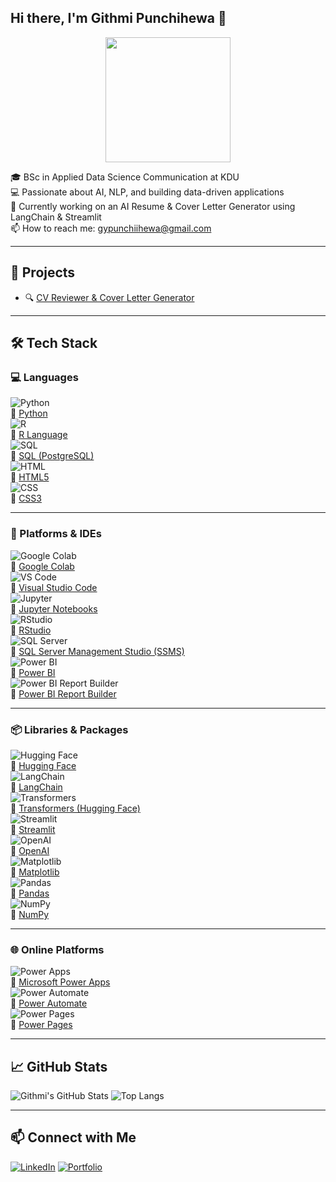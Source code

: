 ## Hi there, I'm Githmi Punchihewa 👋

<div align="center">
  <img height="200" src="https://media2.giphy.com/media/v1.Y2lkPTc5MGI3NjExbzloMDFmMGtyeTRsNjUxOHU2ZjNsMWd2M2V0c2N2eWllZTc5Nnk2MyZlcD12MV9pbnRlcm5hbF9naWZfYnlfaWQmY3Q9Zw/8PyTvI5EOu9LbAm8uS/giphy.gif"  />
</div>

🎓 BSc in Applied Data Science Communication at KDU  
💻 Passionate about AI, NLP, and building data-driven applications  
🌱 Currently working on an AI Resume & Cover Letter Generator using LangChain & Streamlit  
📫 How to reach me: gypunchiihewa@gmail.com

---

## 🚀 Projects
- 🔍 [CV Reviewer & Cover Letter Generator](https://github.com/Githmi22/CV_MATE.git)

---

## 🛠️ Tech Stack

### 💻 Languages  
![Python](https://img.shields.io/badge/Python-3776AB?style=for-the-badge&logo=python&logoWidth=30)  
  🔗 [Python](https://www.python.org/)  
![R](https://img.shields.io/badge/R-276DC3?style=for-the-badge&logo=r&logoWidth=30)  
  🔗 [R Language](https://www.r-project.org/)  
![SQL](https://img.shields.io/badge/SQL-4479A1?style=for-the-badge&logo=postgresql&logoWidth=30)  
  🔗 [SQL (PostgreSQL)](https://www.postgresql.org/)  
![HTML](https://img.shields.io/badge/HTML5-E34F26?style=for-the-badge&logo=html5&logoWidth=30)  
  🔗 [HTML5](https://developer.mozilla.org/en-US/docs/Web/HTML)  
![CSS](https://img.shields.io/badge/CSS3-1572B6?style=for-the-badge&logo=css3&logoWidth=30)  
  🔗 [CSS3](https://developer.mozilla.org/en-US/docs/Web/CSS)

---

### 🧰 Platforms & IDEs  
![Google Colab](https://img.shields.io/badge/Google_Colab-F9AB00?style=for-the-badge&logo=googlecolab&logoWidth=30)  
  🔗 [Google Colab](https://colab.research.google.com/)  
![VS Code](https://img.shields.io/badge/VS_Code-007ACC?style=for-the-badge&logo=visualstudiocode&logoWidth=30)  
  🔗 [Visual Studio Code](https://code.visualstudio.com/)  
![Jupyter](https://img.shields.io/badge/Jupyter-F37626?style=for-the-badge&logo=jupyter&logoWidth=30)  
  🔗 [Jupyter Notebooks](https://jupyter.org/)  
![RStudio](https://img.shields.io/badge/RStudio-75AADB?style=for-the-badge&logo=rstudio&logoWidth=30)  
  🔗 [RStudio](https://posit.co/download/rstudio-desktop/)  
![SQL Server](https://img.shields.io/badge/SQL_Server-CC2927?style=for-the-badge&logo=microsoftsqlserver&logoWidth=30)  
  🔗 [SQL Server Management Studio (SSMS)](https://learn.microsoft.com/en-us/sql/ssms/download-sql-server-management-studio-ssms)  
![Power BI](https://img.shields.io/badge/Power_BI-F2C811?style=for-the-badge&logo=powerbi&logoWidth=30)  
  🔗 [Power BI](https://powerbi.microsoft.com/)  
![Power BI Report Builder](https://img.shields.io/badge/Report_Builder-000000?style=for-the-badge&logo=powerbi&logoWidth=30)  
  🔗 [Power BI Report Builder](https://learn.microsoft.com/en-us/power-bi/paginated-reports/report-builder-power-bi)

---

### 📦 Libraries & Packages  
![Hugging Face](https://img.shields.io/badge/HuggingFace-FCC624?style=for-the-badge&logo=huggingface&logoWidth=30)  
  🔗 [Hugging Face](https://huggingface.co/)  
![LangChain](https://img.shields.io/badge/LangChain-3D3D3D?style=for-the-badge&logo=python&logoColor=white&logoWidth=30)  
  🔗 [LangChain](https://www.langchain.com/)  
![Transformers](https://img.shields.io/badge/Transformers-FF6F61?style=for-the-badge&logo=python&logoWidth=30)  
  🔗 [Transformers (Hugging Face)](https://huggingface.co/docs/transformers/index)  
![Streamlit](https://img.shields.io/badge/Streamlit-FF4B4B?style=for-the-badge&logo=streamlit&logoWidth=30)  
  🔗 [Streamlit](https://streamlit.io/)  
![OpenAI](https://img.shields.io/badge/OpenAI-412991?style=for-the-badge&logo=openai&logoWidth=30)  
  🔗 [OpenAI](https://platform.openai.com/)  
![Matplotlib](https://img.shields.io/badge/Matplotlib-11557C?style=for-the-badge&logo=python&logoWidth=30)  
  🔗 [Matplotlib](https://matplotlib.org/)  
![Pandas](https://img.shields.io/badge/Pandas-150458?style=for-the-badge&logo=pandas&logoWidth=30)  
  🔗 [Pandas](https://pandas.pydata.org/)  
![NumPy](https://img.shields.io/badge/NumPy-013243?style=for-the-badge&logo=numpy&logoWidth=30)  
  🔗 [NumPy](https://numpy.org/)

---

### 🌐 Online Platforms  
![Power Apps](https://img.shields.io/badge/Power_Apps-742774?style=for-the-badge&logo=powerapps&logoWidth=30)  
  🔗 [Microsoft Power Apps](https://powerapps.microsoft.com/)  
![Power Automate](https://img.shields.io/badge/Power_Automate-0066FF?style=for-the-badge&logo=microsoftpowerautomate&logoWidth=30)  
  🔗 [Power Automate](https://powerautomate.microsoft.com/)  
![Power Pages](https://img.shields.io/badge/Power_Pages-5A4FCF?style=for-the-badge&logo=microsoft&logoWidth=30)  
  🔗 [Power Pages](https://powerpages.microsoft.com/)

---

## 📈 GitHub Stats
![Githmi's GitHub Stats](https://github-readme-stats.vercel.app/api?username=Githmi22&show_icons=true&theme=radical)
![Top Langs](https://github-readme-stats.vercel.app/api/top-langs/?username=Githmi22&layout=compact&theme=radical)

---

## 📫 Connect with Me
[![LinkedIn](https://img.shields.io/badge/LinkedIn-blue?logo=linkedin&style=for-the-badge)](https://linkedin.com/in/githmi-punchihewa-36a4b8283/)
[![Portfolio](https://img.shields.io/badge/Portfolio-000?style=for-the-badge&logo=github)](https://github.com/Githmi22/portfolio.git)

<!--
**Githmi22/Githmi22** is a ✨ _special_ ✨ repository because its `README.md` (this file) appears on your GitHub profile.

Here are some ideas to get you started:

- 🔭 I’m currently working on ...
- 🌱 I’m currently learning ...
- 👯 I’m looking to collaborate on ...
- 🤔 I’m looking for help with ...
- 💬 Ask me about ...
- 📫 How to reach me: ...
- 😄 Pronouns: ...
- ⚡ Fun fact: ...
-->
